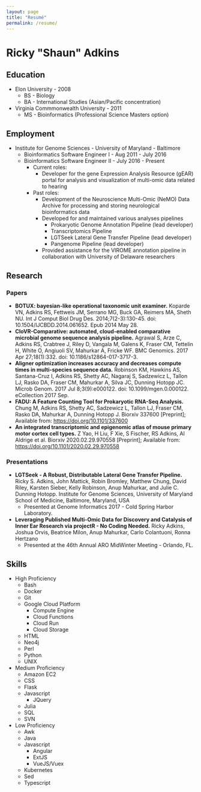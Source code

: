 ```yaml
---
layout: page
title: "Resumé"
permalink: /resume/
---
```


# Ricky "Shaun" Adkins

## Education

* Elon University - 2008
  * BS - Biology
  * BA - International Studies (Asian/Pacific concentration)
* Virginia Commmonwealth University - 2011
  * MS - Bioinformatics (Professional Science Masters option)

## Employment

* Institute for Genome Sciences - University of Maryland - Baltimore
  * Bioinformatics Software Engineer I - Aug 2011 - July 2016
  * Bioinformatics Software Engineer II - July 2016 - Present
    * Current roles:
      * Developer for the gene Expression Analysis Resource (gEAR) portal for analysis and visualization of multi-omic data related to hearing
    * Past roles:
      * Development of the Neuroscience Multi-Omic (NeMO) Data Archive for processing and storing neurological bioinformatics data
      * Developed for and maintained various analyses pipelines
        * Prokaryotic Genome Annotation Pipeline (lead developer)
        * Transcriptomics Pipeline
        * LGTSeek Lateral Gene Transfer Pipeline (lead developer)
        * Pangenome Pipeline (lead developer)
      * Provided assistance for the VIROME annotation pipeline in collaboration with University of Delaware researchers

## Research

### Papers

* __BOTUX: bayesian-like operational taxonomic unit examiner.__ Koparde VN, Adkins RS, Fettweis JM, Serrano MG, Buck GA, Reimers MA, Sheth NU. Int J Comput Biol Drug Des. 2014;7(2-3):130-45. doi: 10.1504/IJCBDD.2014.061652. Epub 2014 May 28.
* __CloVR-Comparative: automated, cloud-enabled comparative microbial genome sequence analysis pipeline.__ Agrawal S, Arze C, Adkins RS, Crabtree J, Riley D, Vangala M, Galens K, Fraser CM, Tettelin H, White O, Angiuoli SV, Mahurkar A, Fricke WF. BMC Genomics. 2017 Apr 27;18(1):332. doi: 10.1186/s12864-017-3717-3.
* __Aligner optimization increases accuracy and decreases compute times in multi-species sequence data.__ Robinson KM, Hawkins AS, Santana-Cruz I, Adkins RS, Shetty AC, Nagaraj S, Sadzewicz L, Tallon LJ, Rasko DA, Fraser CM, Mahurkar A, Silva JC, Dunning Hotopp JC. Microb Genom. 2017 Jul 8;3(9):e000122. doi: 10.1099/mgen.0.000122. eCollection 2017 Sep.
* __FADU: A Feature Counting Tool for Prokaryotic RNA-Seq Analysis.__ Chung M, Adkins RS, Shetty AC, Sadzewicz L, Tallon LJ, Fraser CM, Rasko DA, Mahurkar A, Dunning Hotopp J. Biorxiv 337600 [Preprint]; Available from: https://doi.org/10.1101/337600
* __An integrated transcriptomic and epigenomic atlas of mouse primary motor cortex cell types.__ Z Yao, H Liu, F Xie, S Fischer, RS Adkins, AI Aldrige et al. Biorxiv 2020.02.29.970558 [Preprint]; Available from: https://doi.org/10.1101/2020.02.29.970558

### Presentations

* __LGTSeek - A Robust, Distributable Lateral Gene Transfer Pipeline.__ Ricky S. Adkins, John Mattick, Robin Bromley, Matthew Chung, David Riley, Karsten Sieber, Kelly Robinson, Anup Mahurkar, and Julie C. Dunning Hotopp. Institute for Genome Sciences, University of Maryland School of Medicine, Baltimore, Maryland, USA
  * Presented at Genome Informatics 2017 - Cold Spring Harbor Laboratory.
* __Leveraging Published Multi-Omic Data for Discovery and Catalysis of Inner Ear Research via projectR - No Coding Needed.__ Ricky Adkins, Joshua Orvis, Beatrice Milon, Anup Mahurkar, Carlo Colantuoni, Ronna Hertzano
  * Presented at the 46th Annual ARO MidWinter Meeting - Orlando, FL.

## Skills

* High Proficiency
  * Bash
  * Docker
  * Git
  * Google Cloud Platform
    * Compute Engine
    * Cloud Functions
    * Cloud Run
    * Cloud Storage
  * HTML
  * Neo4j
  * Perl
  * Python
  * UNIX
* Medium Proficiency
  * Amazon EC2
  * CSS
  * Flask
  * Javascript
    * JQuery
  * Julia
  * SQL
  * SVN
* Low Proficiency
  * Awk
  * Java
  * Javascript
    * Angular
    * ExtJS
    * VueJS/Vuex
  * Kubernetes
  * Sed
  * Typescript
